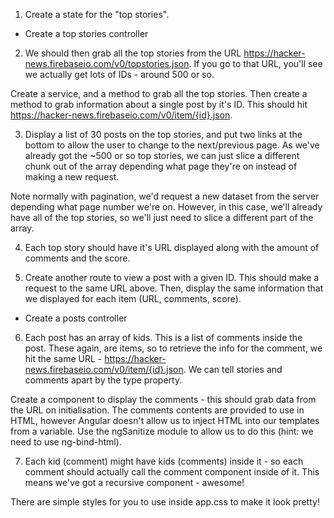 1. Create a state for the "top stories".
  - Create a top stories controller

2. We should then grab all the top stories from the URL https://hacker-news.firebaseio.com/v0/topstories.json. If you go to that URL, you'll see we actually get lots of IDs - around 500 or so.

Create a service, and a method to grab all the top stories. Then create a method to grab information about a single post by it's ID. This should hit https://hacker-news.firebaseio.com/v0/item/{id}.json.

3. Display a list of 30 posts on the top stories, and put two links at the bottom to allow the user to change to the next/previous page. As we've already got the ~500 or so top stories, we can just slice a different chunk out of the array depending what page they're on instead of making a new request.

Note normally with pagination, we'd request a new dataset from the server depending what page number we're on. However, in this case, we'll already have all of the top stories, so we'll just need to slice a different part of the array.

4. Each top story should have it's URL displayed along with the amount of comments and the score.

5. Create another route to view a post with a given ID. This should make a request to the same URL above. Then, display the same information that we displayed for each item (URL, comments, score).
  - Create a posts controller

6. Each post has an array of kids. This is a list of comments inside the post. These again, are items, so to retrieve the info for the comment, we hit the same URL - https://hacker-news.firebaseio.com/v0/item/{id}.json. We can tell stories and comments apart by the type property.

Create a component to display the comments - this should grab data from the URL on initialisation. The comments contents are provided to use in HTML, however Angular doesn't allow us to inject HTML into our templates from a variable. Use the ngSanitize module to allow us to do this (hint: we need to use ng-bind-html).

7. Each kid (comment) might have kids (comments) inside it - so each comment should actually call the comment component inside of it. This means we've got a recursive component - awesome!

There are simple styles for you to use inside app.css to make it look pretty!
